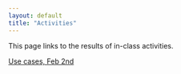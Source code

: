 ```yaml
---
layout: default
title: "Activities"
---
```


This page links to the results of in-class activities.

[Use cases, Feb 2nd](https://www.flickr.com/photos/129359763@N05/sets/72157648317033113/)
